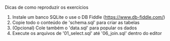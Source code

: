 Dicas de como reproduzir os exercícios

1. Instale um banco SQLite o use o DB Fiddle (https://www.db-fiddle.com/)
2. Copie todo o conteúdo de 'schema.sql' para criar as tabelas
3. (Opcional) Cole também o 'data.sql' para popular os dados
4. Execute os arquivos de '01_select.sql' até '06_join.sql' dentro do editor
